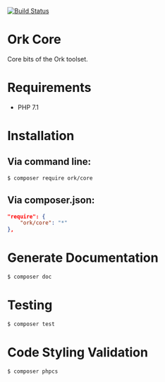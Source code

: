 [![Build Status](https://secure.travis-ci.org/AlexHowansky/ork-core.svg?branch=master)](https://secure.travis-ci.org/AlexHowansky/ork-core)

# Ork Core

Core bits of the Ork toolset.

# Requirements
* PHP 7.1

# Installation

## Via command line:
```bash
$ composer require ork/core
```

## Via composer.json:
```json
"require": {
    "ork/core": "*"
},
```

# Generate Documentation
```bash
$ composer doc
```

# Testing
```bash
$ composer test
```

# Code Styling Validation
```bash
$ composer phpcs
```


